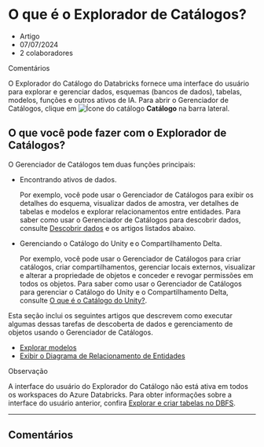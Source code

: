 # O que é o Explorador de Catálogos?

- Artigo
- 07/07/2024
- 2 colaboradores

Comentários

O Explorador do Catálogo do Databricks fornece uma interface do usuário para explorar e gerenciar dados, esquemas (bancos de dados), tabelas, modelos, funções e outros ativos de IA. Para abrir o Gerenciador de Catálogos, clique em ![Ícone do catálogo](https://learn.microsoft.com/pt-br/azure/databricks/_static/images/icons/data-icon.png) **Catálogo** na barra lateral.



## O que você pode fazer com o Explorador de Catálogos?

O Gerenciador de Catálogos tem duas funções principais:

- Encontrando ativos de dados.

  Por exemplo, você pode usar o Gerenciador de Catálogos para exibir os detalhes do esquema, visualizar dados de amostra, ver detalhes de tabelas e modelos e explorar relacionamentos entre entidades. Para saber como usar o Gerenciador de Catálogos para descobrir dados, consulte [Descobrir dados](https://learn.microsoft.com/pt-br/azure/databricks/discover/) e os artigos listados abaixo.

- Gerenciando o Catálogo do Unity e o Compartilhamento Delta.

  Por exemplo, você pode usar o Gerenciador de Catálogos para criar catálogos, criar compartilhamentos, gerenciar locais externos, visualizar e alterar a propriedade de objetos e conceder e revogar permissões em todos os objetos. Para saber como usar o Gerenciador de Catálogos para gerenciar o Catálogo do Unity e o Compartilhamento Delta, consulte [O que é o Catálogo do Unity?](https://learn.microsoft.com/pt-br/azure/databricks/data-governance/unity-catalog/).

Esta seção inclui os seguintes artigos que descrevem como executar algumas dessas tarefas de descoberta de dados e gerenciamento de objetos usando o Gerenciador de Catálogos.

- [Explorar modelos](https://learn.microsoft.com/pt-br/azure/databricks/catalog-explorer/explore-models)
- [Exibir o Diagrama de Relacionamento de Entidades](https://learn.microsoft.com/pt-br/azure/databricks/catalog-explorer/entity-relationship-diagram)

 Observação

A interface do usuário do Explorador do Catálogo não está ativa em todos os workspaces do Azure Databricks. Para obter informações sobre a interface do usuário anterior, confira [Explorar e criar tabelas no DBFS](https://learn.microsoft.com/pt-br/azure/databricks/archive/legacy/data-tab).

------

## Comentários